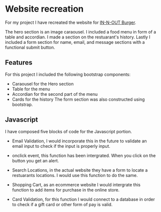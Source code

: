 # Website recreation

For my project I have recreated the website for [IN-N-OUT Burger](https://www.in-n-out.com 'Link title').
  
The hero section is an image caraousel.
I included a food menu in form of a table and accordian. I made a section on the restuarant's history.
Lastly I included a form section for name, email, and message sections with a functional submit button.



## Features
For this project I included the following bootstrap components:

- Caraousel for the Hero section
- Table for the menu
- Accordian for the second part of the menu
- Cards for the history
The form section was also constructed using bootstrap.

## Javascript
I have composed five blocks of code for the Javascript portion.

- Email Validation, I would incorporate this in the future to validate an email input to check if the input is properly input.

- onclick event, this function has been intergrated. When you click on the button you get an alert.

- Search Locations, in the actual website they have a form to locate a restuarants locations. I would use this function to do the same.

- Shopping Cart, as an ecommerce website I would intergrate this function to add items for purchase in the online store.

- Card Validation, for this function I would connect to a database in order to check if a gift card or other form of pay is valid.
